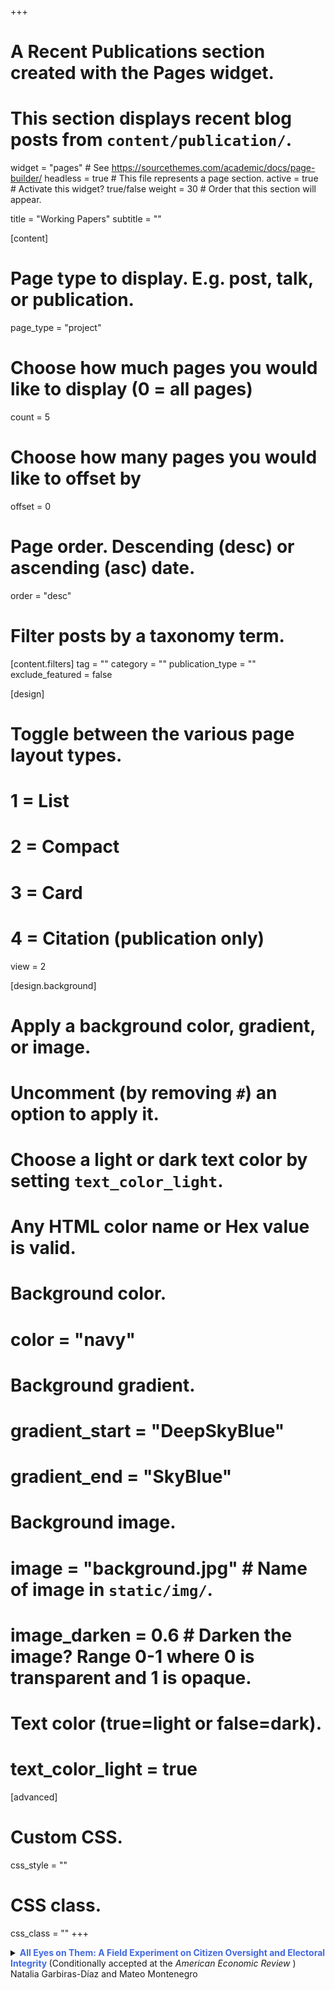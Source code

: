 +++
# A Recent Publications section created with the Pages widget.
# This section displays recent blog posts from `content/publication/`.

widget = "pages"  # See https://sourcethemes.com/academic/docs/page-builder/
headless = true  # This file represents a page section.
active = true  # Activate this widget? true/false
weight = 30  # Order that this section will appear.

title = "Working Papers"
subtitle = ""

[content]
  # Page type to display. E.g. post, talk, or publication.
  page_type = "project"
  
  # Choose how much pages you would like to display (0 = all pages)
  count = 5
  
  # Choose how many pages you would like to offset by
  offset = 0

  # Page order. Descending (desc) or ascending (asc) date.
  order = "desc"

  # Filter posts by a taxonomy term.
  [content.filters]
    tag = ""
    category = ""
    publication_type = ""
    exclude_featured = false
  
[design]
  # Toggle between the various page layout types.
  #   1 = List
  #   2 = Compact
  #   3 = Card
  #   4 = Citation (publication only)
  view = 2
  
[design.background]
  # Apply a background color, gradient, or image.
  #   Uncomment (by removing `#`) an option to apply it.
  #   Choose a light or dark text color by setting `text_color_light`.
  #   Any HTML color name or Hex value is valid.
    
  # Background color.
  # color = "navy"
  
  # Background gradient.
  # gradient_start = "DeepSkyBlue"
  # gradient_end = "SkyBlue"
  
  # Background image.
  # image = "background.jpg"  # Name of image in `static/img/`.
  # image_darken = 0.6  # Darken the image? Range 0-1 where 0 is transparent and 1 is opaque.

  # Text color (true=light or false=dark).
  # text_color_light = true  
  
[advanced]
 # Custom CSS. 
 css_style = ""
 
 # CSS class.
 css_class = ""
+++


<details>
<summary> <strong strong style="color:royalblue"> All Eyes on Them: A Field Experiment on Citizen Oversight and Electoral Integrity </strong> (Conditionally accepted at the <i> American Economic Review </i>) <br/>
Natalia Garbiras-Díaz and Mateo Montenegro <br/>
</summary>
<br/>
Can ICTs help citizens monitor their elections? We analyze a large-scale field experiment designed to answer this question in Colombia. We leveraged Facebook advertisements to encourage citizen reporting of irregularities and varied whether candidates were informed about the campaign in a subset of municipalities. Total reports, as well as evidence-backed ones, experienced a large increase. Electoral irregularities decreased, and this effect was larger where candidates were informed about the campaign. Finally, the reporting campaign decreased the vote share of candidates dependent on irregularities. We show that this light-touch intervention is substantially more cost-effective than monitoring efforts traditionally used by policymakers.
  
* [Working paper](https://www.dropbox.com/s/gb8mzx4w2eth7mv/All_eyes_on_them_MOE___Colombia_Field_Experiment.pdf?dl=0)
  
<details>
<summary> <strong strong style="color:royalblue"> Using Political Cues for Attitude Formation in Post-Conflict Contexts </strong> (Under review) <br/>
Natalia Garbiras-Díaz, Miguel García-Sánchez and Aila M. Matanock <br/>
</summary>
<br/>
Citizens are often asked to evaluate peace agreements seeking to end civil conflicts, by voting on referendums or the negotiating leaders or, even when not voting, deciding whether to cooperate with the implementation of policies like combatant reintegration. In this paper, we assess how citizens form attitudes towards the provisions in peace agreements. These contexts tend to have high polarization, and citizens are asked to weigh in on complex policies, so we theorize that citizens will use cues from political elites with whom they have affinity, and, without these cues, information will have less effect. We assess our theory using survey experiments in Colombia. We find citizens rely on political elites' cues to form their opinion on a peace agreement's provisions, with the direction depending on the citizen's affinity with the political elites. Additional information about these policies has little effect. The paper suggests that even these high stakes decisions can be seen as politics as usual.
  
* [ESOC Working paper 19](https://esoc.princeton.edu/WP19)
  
</details>

<br/>

<details>
<summary> <strong style="color:royalblue"> Do citizens' preferences matter? Shaping elite attitudes towards peace agreements </strong> (Conditionally accepted at the <i> Journal of Conflict Resolution </i>) <br/>
Natalia Garbiras-Díaz, Miguel García-Sánchez and Aila M. Matanock <br/>
</summary>
<br/>
To what extent are legislators, responsible for the implementation of many peace agreements, responsive to citizens’ preferences? Examining the Colombian 2016 peace agreement, we embed an experiment in the 2019 wave of a survey of all the members of Congress. We informed legislators about the attitudes of the general population and residents of conflict-affected regions on a provision included in the peace agreement: the creation of 16 special seats in the House of Representatives, reserved for conflict areas. We find that legislators underestimate citizen support for this policy, and the magnitude of their misconception is correlated with the positions of their parties on the issue. Moreover, we find that providing information about citizens’ support for the policy does not affect legislator support for the provision.

* [Working paper](http://ssrn.com/abstract=4013470)
 
</details>

<br/>

<details>
<summary> <strong style="color:royalblue"> Untouchable Forces: Restoring Trust in Security in Weak States? </strong> <br/>
Aila M. Matanock and Natalia Garbiras-Díaz <br/>
</summary>
<br/>
How can weak states improve security? We build on existing work theorizing that a crucial component of strengthening security is improving citizen perceptions of the institutions providing security and then thereby securing their cooperation with those institutions. We examine whether foreign missions that states invite to conduct security functions, "delegation agreements" (DAs), are able to change citizens' perceptions on these dimensions. We argue DAs are likely to improve citizen perceptions of security while they are operating but to have little transfer effect to state institutions. We test the theory by examining the U.N.'s International Commission against Impunity in Guatemala (CICIG), a team of investigators and prosecutors that operated in Guatemalan courts from 2007-2019, which was a canonical and seemingly successful DA. In this "most likely" case to detect any transfer effects, we use a survey experiment to examine, first, whether invoking CICIG as a case investigator increases citizen beliefs that the perpetrators and their state collaborators will be correctly identified, prosecuted, and convicted. We find that the CICIG prime does have consistently positive effects. We then examine citizen perceptions of institutions, and, measuring several outcomes, we find that CICIG has little transfer effect to state security institutions, although a successful CICIG may reduce the legitimacy of the state to some extent. Our results identify a positive effect from this foreign mission but no overall shift in citizen perceptions and subsequent pathway to increased security through their cooperation.

</details>

<br/>

<details>
<summary> <strong style="color:royalblue"> The pacifying role of education: The case of Radio Sutatenza </strong> <br/>
Natalia Garbiras-Díaz and Laura García-Montoya <br/>
</summary>
<br/>
Between 1947 and 1994, Radio Sutatenza influenced the lives of millions of Colombians through its broadcasted lessons and *Escuelas Radiofónicas*. In this paper, we explore the effects of Radio Sutatenza and Escuelas Radiofónicas on armed conflict intensity. That is both on violence and on the expansion of armed group presence. The findings of this paper advance our understanding of the relationship between education and civil war. The context in which Radio Sutatenza was created and its later phase of expansion offers a unique opportunity to study whether education can break violence cycles. We estimate the effect of Escuelas Radiofónicas on the incidence of violence at the municipal level using two different identification strategies, a difference in differences design and an instrumental variables approach. We find robust evidence for the pacifying effect of education at the subnational level. Specifically, municipalities with radio schools experienced lower violence levels in the 1960s and, later, in the 1970s. 

* Presented in the 2020 APSA Annual Meeting
</details>

<br/>

<details>
<summary> <strong style="color:royalblue"> Can the Size of the Legislature Decrease Government Efficiency? Evidence from Colombia's Councils </strong> <br/>
Mario Chacón and Natalia Garbiras-Díaz <br/>
</summary>
<br/>
Can the size of the legislature affect the efficiency and quality of public administration? Recent empirical work on the economic consequences of legislative organization has focused exclusively on the relationship between legislative size and fiscal spending. We expand the scope of this literature by exploring the impact of bigger legislative bodies on the efficiency of public service provision. We use a constitutional rule which creates a discontinuous relationship between population and size of elected councils in Colombia to estimate the effect of legislature size on the efficiency of local public goods. Theoretically a bigger councils should increase the checks and accountability on the local executive, and thus leading to higher and better quality public goods provision. Yet we find no systematic evidence for such positive mechanism. Moreover, we find preliminary negative and signifficant effects on fiscal and administrative efficiency, particularly in small cities. Our results indicate a more nuanced relationship between legislative size and government efficiency, and complement the theoretical literature on public overspending.

* Presented in the 2017 EPSA Annual Meeting
</details>

<br/>

<details>
<summary> <strong style="color:royalblue"> Social Norms and the Persistence of Corruption: Experimental evidence of individuals' attitudes and behavior related to corruption in Latin America </strong> <br/>
Natalia Garbiras-Díaz <br/>
</summary>
<br/>
Despite systematic efforts by both countries and the international community to reduce its prevalence, corruption remains a pervasive phenomenon across the developing world. What explains the persistence of corruption? Furthermore, can social norms account for some of this persistence? In this paper, I study the effect of injunctive norms (the perceived moral rules that determine the approval or disapproval of social behavior) and descriptive norms (the perceived frequency of a conduct in a particular context) on individuals' behavior and attitudes towards corruption. I explore this question using a survey experiment conducted in Argentina, which isolates alternative explanations for corruption. I randomly show respondents vignettes that manipulate either the descriptive or injunctive norm. I then ask them to answer a series of questions that measure their attitudes toward bribery (e.g., the extent to which they consider bribery to be justifiable, among other questions), as well as other behavioral outcomes. While I find empirical evidence for the effect of descriptive norms on both individuals' attitudes and behavior related to corruption; I find no statistical support for the effect of injunctive norms on any of the analyzed outcomes. Taken together, results suggest that descriptive norms operate as informational devices, and that correcting misperceptions about these may serve as an antidote against corruption.  To the best of my knowledge, little work has been done to identify the causal effect of social norms, and their interactions, on corruption. In this respect, this paper makes two contributions. From a theoretical perspective, it contributes to a growing body of research on the  effect of culture on corruption, providing evidence on the causal relationship between social norms and attitudes toward bribery. From a policy perspective, it sheds light on methods to successfully design anti-corruption campaigns that reduce individuals' likelihood to engage in petty corruption.    

</details>

<br/>

<details>
<summary> <strong style="color:royalblue"> Prospective and retrospective approaches: conflict exposure and attitudes on the peace agreement in Colombia </strong> (R&R at International Interactions) <br/>
Aila M. Matanock, Miguel García-Sánchez, and Natalia Garbiras-Díaz <br/>
</summary>
<br/>
There is no clear consensus on the effect of exposure to conflict on attitudes towards peace agreements. For example, in Colombia, some suggest that exposure to FARC violence increases support for peace (Dávalos et al., 2018; Tellez, 2019); others show that attitudes towards the peace process are not strongly correlated with conflict experiences (Hazlett and Parente, 2020; Liendo and Braithwaite, 2018; Nussio et al., 2015). In this paper, we contribute to this debate. While most work assumes that those exposed to violent contexts use their past experiences with violence to form their attitudes toward peace agreements, we argue that people living in these regions form their opinions about the accords by weighing the future benefits that they will have access to after a peace agreement is signed. Using new survey data from a matched sample of municipalities in Colombia, we test the effects of past violence and being a potential beneficiary of the agreement on four sets of outcomes: general attitudes towards peace; provisions included in the accord that directly benefit former combatants; provisions that potentially benefit regular citizens; and the actual expected benefits. We find that previous experience with violence has almost no association with these attitudes; however, being a resident of a locality targeted by provisions that potentially provide peace dividends has a consistent and strong impact on these attitudes.

* [Working paper](http://ssrn.com/abstract=4013416)
  
</details>


<br/>

<details>
<summary> <strong style="color:royalblue"> Actitudes de exintegrantes de las Farc–EP frente a la reincorporación </strong> <br/>
Ana Arjona, Leopoldo Fergusson, Natalia Garbiras-Díaz, Juana García-Duque, Tatiana Hiller, Lewis Polo and Michael Weintraub <br/>
</summary>
<br/>
En agosto del 2019 se cumplieron dos años de la reincorporación de las Farc-EP. Este proceso es uno de los principales desafíos de la implementación del Acuerdo Final firmado entre el Estado colombiano y la organización guerrillera en noviembre de 2016. Los avances en materia de reincorporación garantizarán su sostenibilidad. En este documento analizamos las actitudes de los exintegrantes frente al proceso en esta primera etapa, tomando los resultados del Registro Nacional de Reincorporación (RNR), realizado entre la Agencia Nacional de Reincorporación (ARN) y el componente Farc del Consejo Nacional de Reincorporación (CNR). Tras mostrar que hay aspectos positivos en las actitudes de las personas en proceso de reincorporación, y algunos que deben mirarse con preocupación, estudiamos qué características de los exintegrantes y su entorno se asocian con mejores actitudes y condiciones para la implementación del proceso de reincorporación. Complementamos este análisis contrastando las actitudes de la población en proceso de reincorporación con las de la población civil, haciendo paralelos, en términos de los retos de política pública, para ambos grupos. La evidencia presentada sirve para canalizar esfuerzos en donde más parecen necesitarse.    

* [CEDE Working Paper 2020-24](https://ideas.repec.org/p/col/000089/018247.html)

</details>
